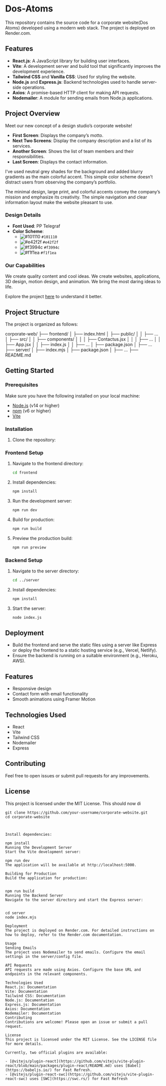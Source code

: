 # Dos-Atoms

This repository contains the source code for a corporate website(Dos Atoms) developed using a modern web stack. The project is deployed on Render.com.

## Features

- **React.js**: A JavaScript library for building user interfaces.
- **Vite**: A development server and build tool that significantly improves the development experience.
- **Tailwind CSS** and **Vanilla CSS**: Used for styling the website.
- **Node.js** and **Express.js**: Backend technologies used to handle server-side operations.
- **Axios**: A promise-based HTTP client for making API requests.
- **Nodemailer**: A module for sending emails from Node.js applications.

## Project Overview

Meet our new concept of a design studio’s corporate website!

- **First Screen**: Displays the company’s motto.
- **Next Two Screens**: Display the company description and a list of its services.
- **Another Screen**: Shows the list of team members and their responsibilities.
- **Last Screen**: Displays the contact information.

I've used neutral grey shades for the background and added blurry gradients as the main colorful accent. This simple color scheme doesn’t distract users from observing the company’s portfolio.

The minimal design, large print, and colorful accents convey the company’s mission and emphasize its creativity. The simple navigation and clear information layout make the website pleasant to use.

### Design Details

- **Font Used**: PP Telegraf
- **Color Scheme**:
  - ![#101110](https://via.placeholder.com/15/101110/101110.png) `#101110`
  - ![#e42f2f](https://via.placeholder.com/15/e42f2f/e42f2f.png) `#e42f2f`
  - ![#f3994c](https://via.placeholder.com/15/f3994c/f3994c.png) `#f3994c`
  - ![#f1f1ea](https://via.placeholder.com/15/f1f1ea/f1f1ea.png) `#f1f1ea`

### Our Capabilities

We create quality content and cool ideas. We create websites, applications, 3D design, motion design, and animation. We bring the most daring ideas to life.

Explore the project [here](https://dos-atoms-1.onrender.com/) to understand it better.

## Project Structure

The project is organized as follows:

corporate-web/
├── frontend/
│ ├── index.html
│ ├── public/
│ │ ├── ...
│ ├── src/
│ │ ├── components/
│ │ │ ├── Contactus.jsx
│ │ │ ├── ...
│ │ ├── App.jsx
│ │ ├── index.js
│ │ ├── ...
│ ├── package.json
│ ├── ...
├── server/
│ ├── index.mjs
│ ├── package.json
│ ├── ...
├── README.md



## Getting Started

### Prerequisites

Make sure you have the following installed on your local machine:

- [Node.js](https://nodejs.org/) (v14 or higher)
- [npm](https://www.npmjs.com/) (v6 or higher)
- [Vite](https://vitejs.dev/)

### Installation

1. Clone the repository:

### Frontend Setup

1. Navigate to the frontend directory:

    ```bash
    cd frontend
    ```

2. Install dependencies:

    ```bash
    npm install
    ```

3. Run the development server:

    ```bash
    npm run dev
    ```

4. Build for production:

    ```bash
    npm run build
    ```

5. Preview the production build:

    ```bash
    npm run preview
    ```

### Backend Setup

1. Navigate to the server directory:

    ```bash
    cd ../server
    ```

2. Install dependencies:

    ```bash
    npm install
    ```

3. Start the server:

    ```bash
    node index.js
    ```

## Deployment

- Build the frontend and serve the static files using a server like Express or deploy the frontend to a static hosting service (e.g., Vercel, Netlify).
- Ensure the backend is running on a suitable environment (e.g., Heroku, AWS).

## Features

- Responsive design
- Contact form with email functionality
- Smooth animations using Framer Motion

## Technologies Used

- React
- Vite
- Tailwind CSS
- Nodemailer
- Express

## Contributing

Feel free to open issues or submit pull requests for any improvements.

## License

This project is licensed under the MIT License.
This should now di

```
git clone https://github.com/your-username/corporate-website.git
cd corporate-website



Install dependencies:

npm install
Running the Development Server
Start the Vite development server:

npm run dev
The application will be available at http://localhost:5000.

Building for Production
Build the application for production:


npm run build
Running the Backend Server
Navigate to the server directory and start the Express server:


cd server
node index.mjs

Deployment
The project is deployed on Render.com. For detailed instructions on how to deploy, refer to the Render.com documentation.

Usage
Sending Emails
The project uses Nodemailer to send emails. Configure the email settings in the server/config file.

API Requests
API requests are made using Axios. Configure the base URL and endpoints in the relevant components.

Technologies Used
React.js: Documentation
Vite: Documentation
Tailwind CSS: Documentation
Node.js: Documentation
Express.js: Documentation
Axios: Documentation
Nodemailer: Documentation
Contributing
Contributions are welcome! Please open an issue or submit a pull request.

License
This project is licensed under the MIT License. See the LICENSE file for more details.

Currently, two official plugins are available:

- [@vitejs/plugin-react](https://github.com/vitejs/vite-plugin-react/blob/main/packages/plugin-react/README.md) uses [Babel](https://babeljs.io/) for Fast Refresh.
- [@vitejs/plugin-react-swc](https://github.com/vitejs/vite-plugin-react-swc) uses [SWC](https://swc.rs/) for Fast Refresh
